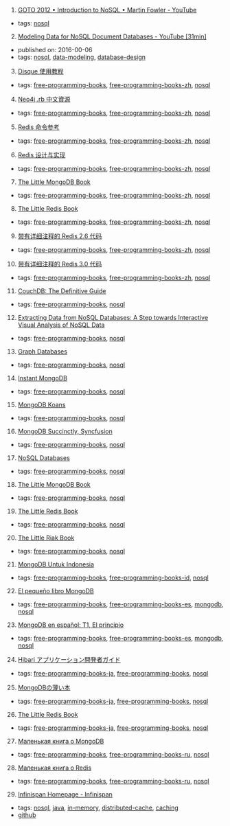 1. [GOTO 2012 • Introduction to NoSQL • Martin Fowler - YouTube](https://youtu.be/qI_g07C_Q5I)
  * tags: [nosql](tags/nosql.md)
2. [Modeling Data for NoSQL Document Databases - YouTube [31min]](https://www.youtube.com/watch?v=IUxT7ZRHlZ4)
  * published on: 2016-00-06
  * tags: [nosql](tags/nosql.md), [data-modeling](tags/data-modeling.md), [database-design](tags/database-design.md)
3. [Disque 使用教程](http://disque.huangz.me)
  * tags: [free-programming-books](tags/free-programming-books.md), [free-programming-books-zh](tags/free-programming-books-zh.md), [nosql](tags/nosql.md)
4. [Neo4j .rb 中文資源](http://neo4j.tw)
  * tags: [free-programming-books](tags/free-programming-books.md), [free-programming-books-zh](tags/free-programming-books-zh.md), [nosql](tags/nosql.md)
5. [Redis 命令参考](http://redisdoc.com)
  * tags: [free-programming-books](tags/free-programming-books.md), [free-programming-books-zh](tags/free-programming-books-zh.md), [nosql](tags/nosql.md)
6. [Redis 设计与实现](http://redisbook.com)
  * tags: [free-programming-books](tags/free-programming-books.md), [free-programming-books-zh](tags/free-programming-books-zh.md), [nosql](tags/nosql.md)
7. [The Little MongoDB Book](https://github.com/justinyhuang/the-little-mongodb-book-cn/blob/master/mongodb.md)
  * tags: [free-programming-books](tags/free-programming-books.md), [free-programming-books-zh](tags/free-programming-books-zh.md), [nosql](tags/nosql.md)
8. [The Little Redis Book](https://github.com/JasonLai256/the-little-redis-book/blob/master/cn/redis.md)
  * tags: [free-programming-books](tags/free-programming-books.md), [free-programming-books-zh](tags/free-programming-books-zh.md), [nosql](tags/nosql.md)
9. [带有详细注释的 Redis 2.6 代码](https://github.com/huangz1990/annotated_redis_source)
  * tags: [free-programming-books](tags/free-programming-books.md), [free-programming-books-zh](tags/free-programming-books-zh.md), [nosql](tags/nosql.md)
10. [带有详细注释的 Redis 3.0 代码](https://github.com/huangz1990/redis-3.0-annotated)
  * tags: [free-programming-books](tags/free-programming-books.md), [free-programming-books-zh](tags/free-programming-books-zh.md), [nosql](tags/nosql.md)
11. [CouchDB: The Definitive Guide](http://guide.couchdb.org)
  * tags: [free-programming-books](tags/free-programming-books.md), [nosql](tags/nosql.md)
12. [Extracting Data from NoSQL Databases: A Step towards Interactive Visual Analysis of NoSQL Data](http://publications.lib.chalmers.se/records/fulltext/155048.pdf)
  * tags: [free-programming-books](tags/free-programming-books.md), [nosql](tags/nosql.md)
13. [Graph Databases](http://graphdatabases.com)
  * tags: [free-programming-books](tags/free-programming-books.md), [nosql](tags/nosql.md)
14. [Instant MongoDB](https://www.packtpub.com/packt/free-ebook/mongoDB-starter-guide)
  * tags: [free-programming-books](tags/free-programming-books.md), [nosql](tags/nosql.md)
15. [MongoDB Koans](https://github.com/chicagoruby/MongoDB_Koans)
  * tags: [free-programming-books](tags/free-programming-books.md), [nosql](tags/nosql.md)
16. [MongoDB Succinctly, Syncfusion](https://www.syncfusion.com/resources/techportal/ebooks/mongodb)
  * tags: [free-programming-books](tags/free-programming-books.md), [nosql](tags/nosql.md)
17. [NoSQL Databases](http://www.christof-strauch.de/nosqldbs.pdf)
  * tags: [free-programming-books](tags/free-programming-books.md), [nosql](tags/nosql.md)
18. [The Little MongoDB Book](http://openmymind.net/2011/3/28/The-Little-MongoDB-Book/)
  * tags: [free-programming-books](tags/free-programming-books.md), [nosql](tags/nosql.md)
19. [The Little Redis Book](http://openmymind.net/2012/1/23/The-Little-Redis-Book/)
  * tags: [free-programming-books](tags/free-programming-books.md), [nosql](tags/nosql.md)
20. [The Little Riak Book](http://littleriakbook.com)
  * tags: [free-programming-books](tags/free-programming-books.md), [nosql](tags/nosql.md)
21. [MongoDB Untuk Indonesia](https://kristories.gitbooks.io/pengantar-mongodb/content/)
  * tags: [free-programming-books](tags/free-programming-books.md), [free-programming-books-id](tags/free-programming-books-id.md), [nosql](tags/nosql.md)
22. [El pequeño libro MongoDB](https://github.com/uokesita/the-little-mongodb-book)
  * tags: [free-programming-books](tags/free-programming-books.md), [free-programming-books-es](tags/free-programming-books-es.md), [mongodb](tags/mongodb.md), [nosql](tags/nosql.md)
23. [MongoDB en español: T1, El principio](https://github.com/yograterol/ebook-mongodb-basico)
  * tags: [free-programming-books](tags/free-programming-books.md), [free-programming-books-es](tags/free-programming-books-es.md), [mongodb](tags/mongodb.md), [nosql](tags/nosql.md)
24. [Hibari アプリケーション開発者ガイド](http://hibari.github.io/hibari-doc/hibari-app-developer-guide.ja.html)
  * tags: [free-programming-books-ja](tags/free-programming-books-ja.md), [free-programming-books](tags/free-programming-books.md), [nosql](tags/nosql.md)
25. [MongoDBの薄い本](http://www.cuspy.org/diary/2012-04-17/the-little-mongodb-book-ja.pdf)
  * tags: [free-programming-books-ja](tags/free-programming-books-ja.md), [free-programming-books](tags/free-programming-books.md), [nosql](tags/nosql.md)
26. [The Little Redis Book](https://github.com/craftgear/the-little-redis-book)
  * tags: [free-programming-books-ja](tags/free-programming-books-ja.md), [free-programming-books](tags/free-programming-books.md), [nosql](tags/nosql.md)
27. [Маленькая книга о MongoDB](http://www.pvsm.ru/download/mongodb-ru.pdf)
  * tags: [free-programming-books](tags/free-programming-books.md), [free-programming-books-ru](tags/free-programming-books-ru.md), [nosql](tags/nosql.md)
28. [Маленькая книга о Redis](https://github.com/kondratovich/the-little-redis-book/blob/master/ru/redis.md)
  * tags: [free-programming-books](tags/free-programming-books.md), [free-programming-books-ru](tags/free-programming-books-ru.md), [nosql](tags/nosql.md)
29. [Infinispan Homepage - Infinispan](http://infinispan.org/)
  * tags: [nosql](tags/nosql.md), [java](tags/java.md), [in-memory](tags/in-memory.md), [distributed-cache](tags/distributed-cache.md), [caching](tags/caching.md)
  * [github](https://github.com/infinispan/infinispan)
